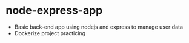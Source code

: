 # node-express-app

- Basic back-end app using nodejs and express to manage user data
- Dockerize project practicing
